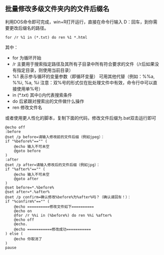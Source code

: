## 批量修改多级文件夹内的文件后缀名

利用DOS命令即可完成，win+R打开运行，直接在命令行输入
D：回车，到你需要更改后缀名的路径。

```shell
for /r %1 in (*.txt) do ren %1 *.html
```

其中：

* for 为循环开始
* /r 主要用于搜索指定路径及其所有子目录中所有符合要求的文件（/r后如果没有指定目录，则使用当前目录） 
* %1 表示参与循环的变量参数（即循环变量） 可用其他代替（例如：%%a, %%i, %a, %i 注意：双%号的形式仅在批处理文件中有效，命令行中可以直接使用单%号）
* in (*.txt) 其中()内代表搜索条件
* do 后紧跟对搜索出的文件做什么操作
* ren 修改文件名

或者使用更人性化的脚本，复制下面的代码，修改文件后缀为.bat双击运行即可

```shell
@echo off
:before
@set /p before=请输入修改前的文件后缀（例如jpeg）：
if "%before%"=="" (
	@echo 输入不可未空
	@goto before
)
:after
@set /p after=请输入修改后的文件后缀（例如jpg）：
if "%after%"=="" (
	@echo 输入不可未空
	@goto after
)
@set before=*.%before%
@set after=*.%after%
@set /p confirm=确认修改%before%为%after%吗？（确认请回车！）：
if "%confirm%"=="" (
	@echo ==========修改文件如下==========
	@echo on
	@for /r %%i in (%before%) do ren %%i %after%
	@echo off
	@echo.
	@echo ===========修改成功===========
) else (
	@echo 你取消了
)
pause
```

